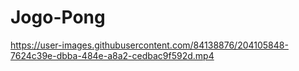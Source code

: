 # Jogo-Pong

https://user-images.githubusercontent.com/84138876/204105848-7624c39e-dbba-484e-a8a2-cedbac9f592d.mp4
